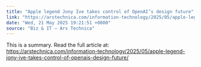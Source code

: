 ```yaml
---
title: "Apple legend Jony Ive takes control of OpenAI’s design future"
link: "https://arstechnica.com/information-technology/2025/05/apple-legend-jony-ive-takes-control-of-openais-design-future/"
date: "Wed, 21 May 2025 19:21:51 +0000"
source: "Biz & IT – Ars Technica"
---
```


This is a summary. Read the full article at: https://arstechnica.com/information-technology/2025/05/apple-legend-jony-ive-takes-control-of-openais-design-future/
